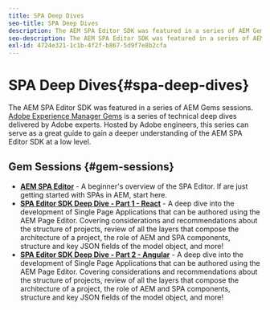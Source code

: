 ```yaml
---
title: SPA Deep Dives
seo-title: SPA Deep Dives
description: The AEM SPA Editor SDK was featured in a series of AEM Gems sessions. Hosted by Adobe engineers, this series can serve as a great guide to gain a deeper understanding of the AEM SPA Editor SDK at a low level, hosted by Adobe engineers.
seo-description: The AEM SPA Editor SDK was featured in a series of AEM Gems sessions. Hosted by Adobe engineers, this series can serve as a great guide to gain a deeper understanding of the AEM SPA Editor SDK at a low level, hosted by Adobe engineers.
exl-id: 4724e321-1c1b-4f2f-b867-5d9f7e8b2cfa
---
```

# SPA Deep Dives{#spa-deep-dives}

The AEM SPA Editor SDK was featured in a series of AEM Gems sessions. [Adobe Experience Manager Gems](https://helpx.adobe.com/experience-manager/kt/eseminars/gems/aem-index.html) is a series of technical deep dives delivered by Adobe experts. Hosted by Adobe engineers, this series can serve as a great guide to gain a deeper understanding of the AEM SPA Editor SDK at a low level.

## Gem Sessions {#gem-sessions}

* **[AEM SPA Editor](https://experienceleague.adobe.com/docs/experience-manager-gems-events/gems/gems2018/aem-spa-editor.html)** - A beginner's overview of the SPA Editor. If are just getting started with SPAs in AEM, start here.
* **[SPA Editor SDK Deep Dive - Part 1 - React](https://experienceleague.adobe.com/docs/experience-manager-gems-events/gems/gems2018/spa-editor-sdk-deep-dive-react.html)** - A deep dive into the development of Single Page Applications that can be authored using the AEM Page Editor. Covering considerations and recommendations about the structure of projects, review of all the layers that compose the architecture of a project, the role of AEM and SPA components, structure and key JSON fields of the model object, and more!
* **[SPA Editor SDK Deep Dive - Part 2 - Angular](https://experienceleague.adobe.com/docs/experience-manager-gems-events/gems/gems2018/spa-editor-sdk-deep-dive-angular.html)** - A deep dive into the development of Single Page Applications that can be authored using the AEM Page Editor. Covering considerations and recommendations about the structure of projects, review of all the layers that compose the architecture of a project, the role of AEM and SPA components, structure and key JSON fields of the model object, and more!
